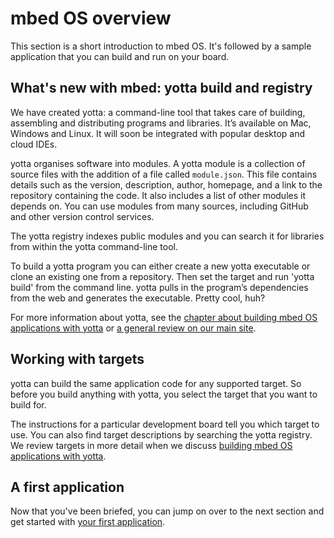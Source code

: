 # mbed OS overview

This section is a short introduction to mbed OS. It's followed by a sample application that you can build and run on your board.

## What's new with mbed: yotta build and registry

We have created yotta: a command-line tool that takes care of building, assembling and distributing programs and libraries. It’s available on Mac, Windows and Linux. It will soon be integrated with popular desktop and cloud IDEs.

yotta organises software into modules. A yotta module is a collection of source files with the addition of a file called ``module.json``. This file contains details such as the version, description, author, homepage, and a link to the repository containing the code. It also includes a list of other modules it depends on. You can use modules from many sources, including GitHub and other version control services.

The yotta registry indexes public modules and you can search it for libraries from within the yotta command-line tool.

To build a yotta program you can either create a new yotta executable or clone an existing one from a repository. Then set the target and run 'yotta build' from the command line. yotta pulls in the program’s dependencies from the web and generates the executable. Pretty cool, huh?

For more information about yotta, see the [chapter about building mbed OS applications with yotta](Full_Guide/app_on_yotta/) or [a general review on our main site](http://mbed.com/en/development/software/tools/yotta/).

## Working with targets

yotta can build the same application code for any supported target. So before you build anything with yotta, you select the target that you want to build for. 

The instructions for a particular development board tell you which target to use. You can also find target descriptions by searching the yotta registry. We review targets in more detail when we discuss [building mbed OS applications with yotta](Full_Guide/app_on_yotta/#yotta-targets).

## A first application


Now that you've been briefed, you can jump on over to the next section and get started with [your first application](FirstProjectmbedOS.md).

